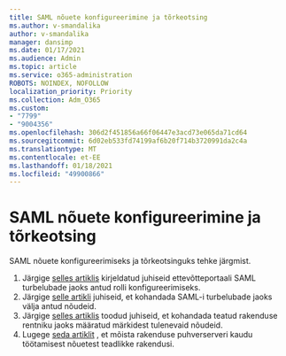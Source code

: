 ```yaml
---
title: SAML nõuete konfigureerimine ja tõrkeotsing
ms.author: v-smandalika
author: v-smandalika
manager: dansimp
ms.date: 01/17/2021
ms.audience: Admin
ms.topic: article
ms.service: o365-administration
ROBOTS: NOINDEX, NOFOLLOW
localization_priority: Priority
ms.collection: Adm_O365
ms.custom:
- "7799"
- "9004356"
ms.openlocfilehash: 306d2f451856a66f06447e3acd73e065da71cd64
ms.sourcegitcommit: 6d02eb533fd74199af6b20f714b3720991da2c4a
ms.translationtype: MT
ms.contentlocale: et-EE
ms.lasthandoff: 01/18/2021
ms.locfileid: "49900866"
---
```

# <a name="configure-and-troubleshoot-saml-claims"></a>SAML nõuete konfigureerimine ja tõrkeotsing

SAML nõuete konfigureerimiseks ja tõrkeotsinguks tehke järgmist.

1. Järgige [selles artiklis](https://docs.microsoft.com/azure/active-directory/develop/active-directory-enterprise-app-role-management) kirjeldatud juhiseid ettevõtteportaali SAML turbelubade jaoks antud rolli konfigureerimiseks.
2. Järgige [selle artikli](https://docs.microsoft.com/azure/active-directory/develop/active-directory-saml-claims-customization) juhiseid, et kohandada SAML-i turbelubade jaoks välja antud nõudeid.
3. Järgige [selles artiklis](https://docs.microsoft.com/azure/active-directory/develop/active-directory-claims-mapping) toodud juhiseid, et kohandada teatud rakenduse rentniku jaoks määratud märkidest tulenevaid nõudeid.
4. Lugege [seda artiklit](https://docs.microsoft.com/azure/active-directory/manage-apps/application-proxy-configure-for-claims-aware-applications) , et mõista rakenduse puhverserveri kaudu töötamisest nõuetest teadlikke rakendusi.